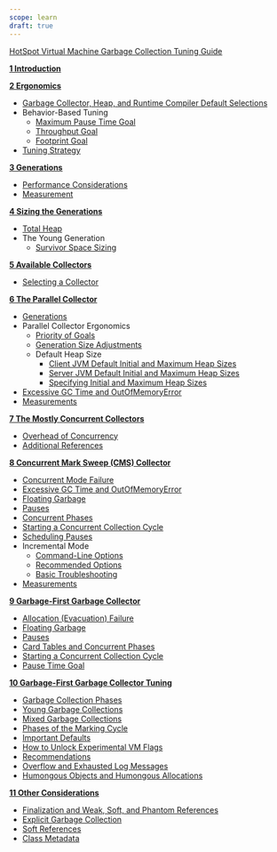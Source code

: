 ```yaml
---
scope: learn
draft: true
---
```

[HotSpot Virtual Machine Garbage Collection Tuning Guide](https://docs.oracle.com/javase/8/docs/technotes/guides/vm/gctuning)

**[1 Introduction](https://docs.oracle.com/javase/8/docs/technotes/guides/vm/gctuning/introduction.html#sthref3)**

**[2 Ergonomics](https://docs.oracle.com/javase/8/docs/technotes/guides/vm/gctuning/ergonomics.html#ergonomics)**

- [Garbage Collector, Heap, and Runtime Compiler Default Selections](https://docs.oracle.com/javase/8/docs/technotes/guides/vm/gctuning/ergonomics.html#sthref5)
- Behavior-Based Tuning
  - [Maximum Pause Time Goal](https://docs.oracle.com/javase/8/docs/technotes/guides/vm/gctuning/ergonomics.html#sthref12)
  - [Throughput Goal](https://docs.oracle.com/javase/8/docs/technotes/guides/vm/gctuning/ergonomics.html#sthref13)
  - [Footprint Goal](https://docs.oracle.com/javase/8/docs/technotes/guides/vm/gctuning/ergonomics.html#sthref14)
- [Tuning Strategy](https://docs.oracle.com/javase/8/docs/technotes/guides/vm/gctuning/ergonomics.html#sthref15)

**[3 Generations](https://docs.oracle.com/javase/8/docs/technotes/guides/vm/gctuning/generations.html#sthref16)**

- [Performance Considerations](https://docs.oracle.com/javase/8/docs/technotes/guides/vm/gctuning/generations.html#sthref19)
- [Measurement](https://docs.oracle.com/javase/8/docs/technotes/guides/vm/gctuning/generations.html#sthref20)

**[4 Sizing the Generations](https://docs.oracle.com/javase/8/docs/technotes/guides/vm/gctuning/sizing.html#sizing_generations)**

- [Total Heap](https://docs.oracle.com/javase/8/docs/technotes/guides/vm/gctuning/sizing.html#sthref22)
- The Young Generation
  - [Survivor Space Sizing](https://docs.oracle.com/javase/8/docs/technotes/guides/vm/gctuning/sizing.html#sthref25)

**[5 Available Collectors](https://docs.oracle.com/javase/8/docs/technotes/guides/vm/gctuning/collectors.html#sthref27)**

- [Selecting a Collector](https://docs.oracle.com/javase/8/docs/technotes/guides/vm/gctuning/collectors.html#sthref28)

**[6 The Parallel Collector](https://docs.oracle.com/javase/8/docs/technotes/guides/vm/gctuning/parallel.html#parallel_collector)**

- [Generations](https://docs.oracle.com/javase/8/docs/technotes/guides/vm/gctuning/parallel.html#parallel_collector_generations)
- Parallel Collector Ergonomics
  - [Priority of Goals](https://docs.oracle.com/javase/8/docs/technotes/guides/vm/gctuning/parallel.html#parallel_collector_priority)
  - [Generation Size Adjustments](https://docs.oracle.com/javase/8/docs/technotes/guides/vm/gctuning/parallel.html#parallel_collector_gen_size)
  - Default Heap Size
    - [Client JVM Default Initial and Maximum Heap Sizes](https://docs.oracle.com/javase/8/docs/technotes/guides/vm/gctuning/parallel.html#sthref30)
    - [Server JVM Default Initial and Maximum Heap Sizes](https://docs.oracle.com/javase/8/docs/technotes/guides/vm/gctuning/parallel.html#sthref31)
    - [Specifying Initial and Maximum Heap Sizes](https://docs.oracle.com/javase/8/docs/technotes/guides/vm/gctuning/parallel.html#sthref32)
- [Excessive GC Time and OutOfMemoryError](https://docs.oracle.com/javase/8/docs/technotes/guides/vm/gctuning/parallel.html#parallel_collector_excessive_gc)
- [Measurements](https://docs.oracle.com/javase/8/docs/technotes/guides/vm/gctuning/parallel.html#parallel_collector_measurements)

**[7 The Mostly Concurrent Collectors](https://docs.oracle.com/javase/8/docs/technotes/guides/vm/gctuning/concurrent.html#mostly_concurrent)**

- [Overhead of Concurrency](https://docs.oracle.com/javase/8/docs/technotes/guides/vm/gctuning/concurrent.html#sthref33)
- [Additional References](https://docs.oracle.com/javase/8/docs/technotes/guides/vm/gctuning/concurrent.html#sthref34)

**[8 Concurrent Mark Sweep (CMS) Collector](https://docs.oracle.com/javase/8/docs/technotes/guides/vm/gctuning/cms.html#concurrent_mark_sweep_cms_collector)**

- [Concurrent Mode Failure](https://docs.oracle.com/javase/8/docs/technotes/guides/vm/gctuning/cms.html#concurrent_mode_failure)
- [Excessive GC Time and OutOfMemoryError](https://docs.oracle.com/javase/8/docs/technotes/guides/vm/gctuning/cms.html#sthref35)
- [Floating Garbage](https://docs.oracle.com/javase/8/docs/technotes/guides/vm/gctuning/cms.html#sthref36)
- [Pauses](https://docs.oracle.com/javase/8/docs/technotes/guides/vm/gctuning/cms.html#sthref37)
- [Concurrent Phases](https://docs.oracle.com/javase/8/docs/technotes/guides/vm/gctuning/cms.html#sthref38)
- [Starting a Concurrent Collection Cycle](https://docs.oracle.com/javase/8/docs/technotes/guides/vm/gctuning/cms.html#sthref39)
- [Scheduling Pauses](https://docs.oracle.com/javase/8/docs/technotes/guides/vm/gctuning/cms.html#sthref40)
- Incremental Mode
  - [Command-Line Options](https://docs.oracle.com/javase/8/docs/technotes/guides/vm/gctuning/cms.html#sthref41)
  - [Recommended Options](https://docs.oracle.com/javase/8/docs/technotes/guides/vm/gctuning/cms.html#i_cms_recommended_options)
  - [Basic Troubleshooting](https://docs.oracle.com/javase/8/docs/technotes/guides/vm/gctuning/cms.html#sthref43)
- [Measurements](https://docs.oracle.com/javase/8/docs/technotes/guides/vm/gctuning/cms.html#sthref45)

**[9 Garbage-First Garbage Collector](https://docs.oracle.com/javase/8/docs/technotes/guides/vm/gctuning/g1_gc.html#garbage_first_garbage_collection)**

- [Allocation (Evacuation) Failure](https://docs.oracle.com/javase/8/docs/technotes/guides/vm/gctuning/g1_gc.html#allocation_evacuation_failure)
- [Floating Garbage](https://docs.oracle.com/javase/8/docs/technotes/guides/vm/gctuning/g1_gc.html#sthref47)
- [Pauses](https://docs.oracle.com/javase/8/docs/technotes/guides/vm/gctuning/g1_gc.html#pauses)
- [Card Tables and Concurrent Phases](https://docs.oracle.com/javase/8/docs/technotes/guides/vm/gctuning/g1_gc.html#sthref48)
- [Starting a Concurrent Collection Cycle](https://docs.oracle.com/javase/8/docs/technotes/guides/vm/gctuning/g1_gc.html#sthref49)
- [Pause Time Goal](https://docs.oracle.com/javase/8/docs/technotes/guides/vm/gctuning/g1_gc.html#pause_time_goal)

**[10 Garbage-First Garbage Collector Tuning](https://docs.oracle.com/javase/8/docs/technotes/guides/vm/gctuning/g1_gc_tuning.html#g1_gc_tuning)**

- [Garbage Collection Phases](https://docs.oracle.com/javase/8/docs/technotes/guides/vm/gctuning/g1_gc_tuning.html#sthref50)
- [Young Garbage Collections](https://docs.oracle.com/javase/8/docs/technotes/guides/vm/gctuning/g1_gc_tuning.html#sthref51)
- [Mixed Garbage Collections](https://docs.oracle.com/javase/8/docs/technotes/guides/vm/gctuning/g1_gc_tuning.html#sthref52)
- [Phases of the Marking Cycle](https://docs.oracle.com/javase/8/docs/technotes/guides/vm/gctuning/g1_gc_tuning.html#sthref53)
- [Important Defaults](https://docs.oracle.com/javase/8/docs/technotes/guides/vm/gctuning/g1_gc_tuning.html#important_defaults)
- [How to Unlock Experimental VM Flags](https://docs.oracle.com/javase/8/docs/technotes/guides/vm/gctuning/g1_gc_tuning.html#how_to_unlock_experimental_vm_flags)
- [Recommendations](https://docs.oracle.com/javase/8/docs/technotes/guides/vm/gctuning/g1_gc_tuning.html#recommendations)
- [Overflow and Exhausted Log Messages](https://docs.oracle.com/javase/8/docs/technotes/guides/vm/gctuning/g1_gc_tuning.html#sthref61)
- [Humongous Objects and Humongous Allocations](https://docs.oracle.com/javase/8/docs/technotes/guides/vm/gctuning/g1_gc_tuning.html#humongous)

**[11 Other Considerations](https://docs.oracle.com/javase/8/docs/technotes/guides/vm/gctuning/considerations.html#sthref62)**

- [Finalization and Weak, Soft, and Phantom References](https://docs.oracle.com/javase/8/docs/technotes/guides/vm/gctuning/considerations.html#sthref63)
- [Explicit Garbage Collection](https://docs.oracle.com/javase/8/docs/technotes/guides/vm/gctuning/considerations.html#sthref64)
- [Soft References](https://docs.oracle.com/javase/8/docs/technotes/guides/vm/gctuning/considerations.html#sthref65)
- [Class Metadata](https://docs.oracle.com/javase/8/docs/technotes/guides/vm/gctuning/considerations.html#sthref66)